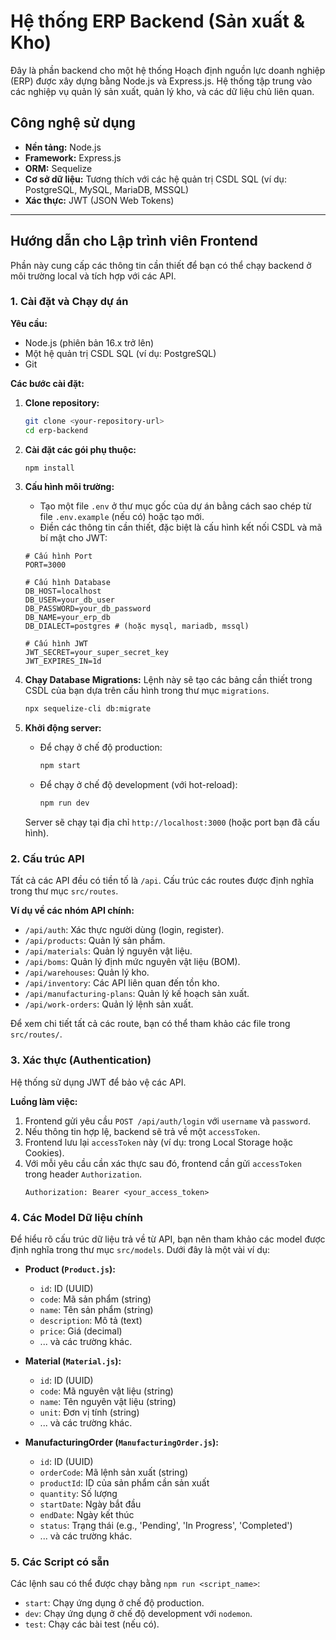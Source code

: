 # Hệ thống ERP Backend (Sản xuất & Kho)

Đây là phần backend cho một hệ thống Hoạch định nguồn lực doanh nghiệp (ERP) được xây dựng bằng Node.js và Express.js. Hệ thống tập trung vào các nghiệp vụ quản lý sản xuất, quản lý kho, và các dữ liệu chủ liên quan.

## Công nghệ sử dụng

*   **Nền tảng:** Node.js
*   **Framework:** Express.js
*   **ORM:** Sequelize
*   **Cơ sở dữ liệu:** Tương thích với các hệ quản trị CSDL SQL (ví dụ: PostgreSQL, MySQL, MariaDB, MSSQL)
*   **Xác thực:** JWT (JSON Web Tokens)

---

## Hướng dẫn cho Lập trình viên Frontend

Phần này cung cấp các thông tin cần thiết để bạn có thể chạy backend ở môi trường local và tích hợp với các API.

### 1. Cài đặt và Chạy dự án

**Yêu cầu:**
*   Node.js (phiên bản 16.x trở lên)
*   Một hệ quản trị CSDL SQL (ví dụ: PostgreSQL)
*   Git

**Các bước cài đặt:**

1.  **Clone repository:**
    ```bash
    git clone <your-repository-url>
    cd erp-backend
    ```

2.  **Cài đặt các gói phụ thuộc:**
    ```bash
    npm install
    ```

3.  **Cấu hình môi trường:**
    *   Tạo một file `.env` ở thư mục gốc của dự án bằng cách sao chép từ file `.env.example` (nếu có) hoặc tạo mới.
    *   Điền các thông tin cần thiết, đặc biệt là cấu hình kết nối CSDL và mã bí mật cho JWT:
    ```env
    # Cấu hình Port
    PORT=3000

    # Cấu hình Database
    DB_HOST=localhost
    DB_USER=your_db_user
    DB_PASSWORD=your_db_password
    DB_NAME=your_erp_db
    DB_DIALECT=postgres # (hoặc mysql, mariadb, mssql)

    # Cấu hình JWT
    JWT_SECRET=your_super_secret_key
    JWT_EXPIRES_IN=1d
    ```

4.  **Chạy Database Migrations:**
    Lệnh này sẽ tạo các bảng cần thiết trong CSDL của bạn dựa trên cấu hình trong thư mục `migrations`.
    ```bash
    npx sequelize-cli db:migrate
    ```

5.  **Khởi động server:**
    *   Để chạy ở chế độ production:
        ```bash
        npm start
        ```
    *   Để chạy ở chế độ development (với hot-reload):
        ```bash
        npm run dev
        ```
    Server sẽ chạy tại địa chỉ `http://localhost:3000` (hoặc port bạn đã cấu hình).

### 2. Cấu trúc API

Tất cả các API đều có tiền tố là `/api`. Cấu trúc các routes được định nghĩa trong thư mục `src/routes`.

**Ví dụ về các nhóm API chính:**

*   `/api/auth`: Xác thực người dùng (login, register).
*   `/api/products`: Quản lý sản phẩm.
*   `/api/materials`: Quản lý nguyên vật liệu.
*   `/api/boms`: Quản lý định mức nguyên vật liệu (BOM).
*   `/api/warehouses`: Quản lý kho.
*   `/api/inventory`: Các API liên quan đến tồn kho.
*   `/api/manufacturing-plans`: Quản lý kế hoạch sản xuất.
*   `/api/work-orders`: Quản lý lệnh sản xuất.

Để xem chi tiết tất cả các route, bạn có thể tham khảo các file trong `src/routes/`.

### 3. Xác thực (Authentication)

Hệ thống sử dụng JWT để bảo vệ các API.

**Luồng làm việc:**

1.  Frontend gửi yêu cầu `POST /api/auth/login` với `username` và `password`.
2.  Nếu thông tin hợp lệ, backend sẽ trả về một `accessToken`.
3.  Frontend lưu lại `accessToken` này (ví dụ: trong Local Storage hoặc Cookies).
4.  Với mỗi yêu cầu cần xác thực sau đó, frontend cần gửi `accessToken` trong header `Authorization`.
    ```
    Authorization: Bearer <your_access_token>
    ```

### 4. Các Model Dữ liệu chính

Để hiểu rõ cấu trúc dữ liệu trả về từ API, bạn nên tham khảo các model được định nghĩa trong thư mục `src/models`. Dưới đây là một vài ví dụ:

*   **Product (`Product.js`):**
    *   `id`: ID (UUID)
    *   `code`: Mã sản phẩm (string)
    *   `name`: Tên sản phẩm (string)
    *   `description`: Mô tả (text)
    *   `price`: Giá (decimal)
    *   ... và các trường khác.

*   **Material (`Material.js`):**
    *   `id`: ID (UUID)
    *   `code`: Mã nguyên vật liệu (string)
    *   `name`: Tên nguyên vật liệu (string)
    *   `unit`: Đơn vị tính (string)
    *   ... và các trường khác.

*   **ManufacturingOrder (`ManufacturingOrder.js`):**
    *   `id`: ID (UUID)
    *   `orderCode`: Mã lệnh sản xuất (string)
    *   `productId`: ID của sản phẩm cần sản xuất
    *   `quantity`: Số lượng
    *   `startDate`: Ngày bắt đầu
    *   `endDate`: Ngày kết thúc
    *   `status`: Trạng thái (e.g., 'Pending', 'In Progress', 'Completed')
    *   ... và các trường khác.

### 5. Các Script có sẵn

Các lệnh sau có thể được chạy bằng `npm run <script_name>`:

*   `start`: Chạy ứng dụng ở chế độ production.
*   `dev`: Chạy ứng dụng ở chế độ development với `nodemon`.
*   `test`: Chạy các bài test (nếu có).
